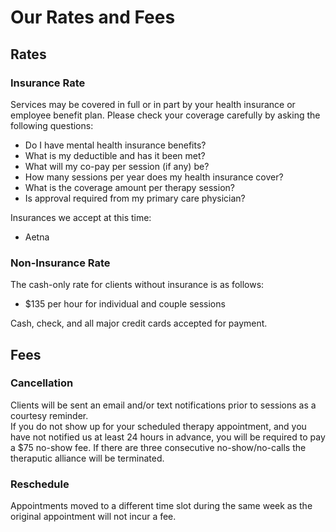 # Our Rates and Fees

## Rates

### Insurance Rate

Services may be covered in full or in part by your health insurance or employee benefit plan.
Please check your coverage carefully by asking the following questions:

- Do I have mental health insurance benefits?
- What is my deductible and has it been met?
- What will my co-pay per session (if any) be?
- How many sessions per year does my health insurance cover?
- What is the coverage amount per therapy session?
- Is approval required from my primary care physician?

Insurances we accept at this time:

- Aetna

### Non-Insurance Rate

The cash-only rate for clients without insurance is as follows:

- $135 per hour for individual and couple sessions

Cash, check, and all major credit cards accepted for payment.

## Fees

### Cancellation

Clients will be sent an email and/or text notifications prior to sessions as a courtesy reminder.  
If you do not show up for your scheduled therapy appointment, and you have not notified us at least 24 hours in advance, you will be required to pay a $75 no-show fee.  If there are three consecutive no-show/no-calls the theraputic alliance will be terminated.

### Reschedule

Appointments moved to a different time slot during the same week as the original appointment will not incur a fee. 
